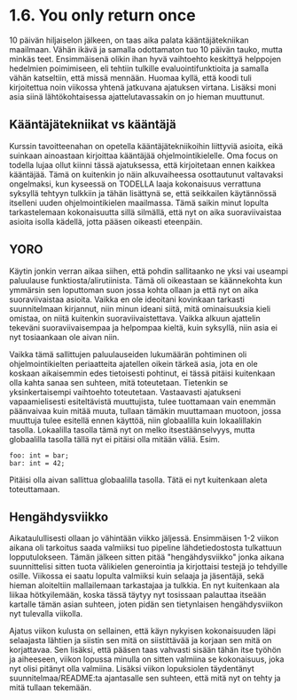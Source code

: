 # 1.6. You only return once

10 päivän hiljaiselon jälkeen, on taas aika palata kääntäjätekniikan maailmaan. Vähän
ikävä ja samalla odottamaton tuo 10 päivän tauko, mutta minkäs teet. Ensimmäisenä olikin
ihan hyvä vaihtoehto keskittyä helppojen hedelmien poimimiseen, eli tehtiin tulkille
evaluointifunktioita ja samalla vähän katseltiin, että missä mennään. Huomaa kyllä, että
koodi tuli kirjoitettua noin viikossa yhtenä jatkuvana ajatuksen virtana. Lisäksi moni
asia siinä lähtökohtaisessa ajattelutavassakin on jo hieman muuttunut.


## Kääntäjätekniikat vs kääntäjä

Kurssin tavoitteenahan on opetella kääntäjätekniikoihin liittyviä asioita, eikä suinkaan
ainoastaan kirjoittaa kääntäjää ohjelmointikielelle. Oma focus on todella lujaa ollut 
kiinni tässä ajatuksessa, että kirjoitetaan ennen kaikkea kääntäjää. Tämä on kuitenkin
jo näin alkuvaiheessa osottautunut valtavaksi ongelmaksi, kun kyseessä on TODELLA laaja
kokonaisuus verrattuna syksyllä tehtyyn tulkkiin ja tähän lisättynä se, että seikkailen
käytännössä itselleni uuden ohjelmointikielen maailmassa. Tämä saikin minut lopulta
tarkastelemaan kokonaisuutta sillä silmällä, että nyt on aika suoraviivaistaa asioita
isolla kädellä, jotta pääsen oikeasti eteenpäin.


## YORO

Käytin jonkin verran aikaa siihen, että pohdin sallitaanko ne yksi vai useampi paluulause
funktiosta/alirutiinista. Tämä oli oikeastaan se käännekohta kun ymmärsin sen loputtoman 
suon jossa kohta ollaan ja että nyt on aika suoraviivaistaa asioita. Vaikka en ole ideoitani
kovinkaan tarkasti suunnitelmaan kirjannut, niin minun ideani siitä, mitä ominaisuuksia
kieli omistaa, on niitä kuitenkin suoraviivaistettava. Vaikka alkuun ajattelin tekeväni
suoraviivaisempaa ja helpompaa kieltä, kuin syksyllä, niin asia ei nyt tosiaankaan ole aivan
niin.

Vaikka tämä sallittujen paluulauseiden lukumäärän pohtiminen oli ohjelmointikielten 
periaatteita ajatellen oikein tärkeä asia, jota en ole koskaan aikaisemmin edes tietoisesti
pohtinut, ei tässä pitäisi kuitenkaan olla kahta sanaa sen suhteen, mitä toteutetaan.
Tietenkin se yksinkertaisempi vaihtoehto toteutetaan. Vastaavasti ajatukseni vapaamielisesti
esiteltävistä muuttujista, tulee tuottamaan vain enemmän päänvaivaa kuin mitää muuta,
tullaan tämäkin muuttamaan muotoon, jossa muuttuja tulee esitellä ennen käyttöä, niin
globaalilla kuin lokaalillakin tasolla. Lokaalilla tasolla tämä nyt on melko itsestäänselvyys,
mutta globaalilla tasolla tällä nyt ei pitäisi olla mitään väliä. Esim.

```
foo: int = bar;
bar: int = 42;
```

Pitäisi olla aivan sallittua globaalilla tasolla. Tätä ei nyt kuitenkaan aleta toteuttamaan.


## Hengähdysviikko

Aikataulullisesti ollaan jo vähintään viikko jäljessä. Ensimmäisen 1-2 viikon aikana oli
tarkoitus saada valmiiksi tuo pipeline lähdetiedostosta tulkattuun lopputulokseen.
Tämän jälkeen sitten pitää "hengähdysviikko" jonka aikana suunnittelisi sitten tuota
välikielen generointia ja kirjottaisi testejä jo tehdyille osille. Viikossa ei saatu
lopulta valmiiksi kuin selaaja ja jäsentäjä, sekä hieman aloiteltiin mallailemaan
tarkastajaa ja tulkkia. En nyt kuitenkaan ala liikaa hötkyilemään, koska tässä täytyy
nyt tosissaan palauttaa itseään kartalle tämän asian suhteen, joten pidän sen tietynlaisen
hengähdysviikon nyt tulevalla viikolla.

Ajatus viikon kulusta on sellainen, että käyn nykyisen kokonaisuuden läpi selaajasta lähtien
ja siistin sen mitä on siistittävää ja korjaan sen mitä on korjattavaa. Sen lisäksi, että
pääsen taas vahvasti sisään tähän itse työhön ja aiheeseen, viikon lopussa minulla on sitten 
valmiina se kokonaisuus, joka nyt olisi pitänyt olla valmiina. Lisäksi viikon lopuksiolen 
täydentänyt suunnitelmaa/README:ta ajantasalle sen suhteen, että mitä nyt on tehty ja
mitä tullaan tekemään.
